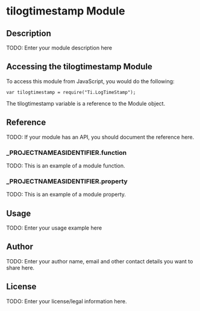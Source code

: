 # tilogtimestamp Module

## Description

TODO: Enter your module description here

## Accessing the tilogtimestamp Module

To access this module from JavaScript, you would do the following:

	var tilogtimestamp = require("Ti.LogTimeStamp");

The tilogtimestamp variable is a reference to the Module object.	

## Reference

TODO: If your module has an API, you should document
the reference here.

### ___PROJECTNAMEASIDENTIFIER__.function

TODO: This is an example of a module function.

### ___PROJECTNAMEASIDENTIFIER__.property

TODO: This is an example of a module property.

## Usage

TODO: Enter your usage example here

## Author

TODO: Enter your author name, email and other contact
details you want to share here. 

## License

TODO: Enter your license/legal information here.
